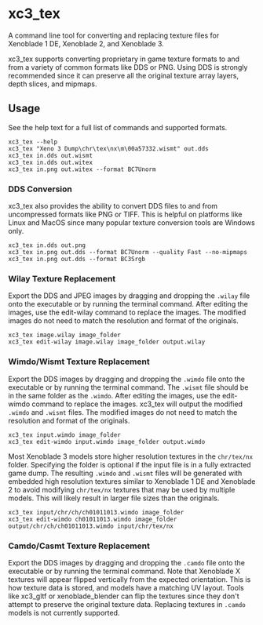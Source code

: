 # xc3_tex
A command line tool for converting and replacing texture files for Xenoblade 1 DE, Xenoblade 2, and Xenoblade 3.

xc3_tex supports converting proprietary in game texture formats to and from a variety of common formats like DDS or PNG. Using DDS is strongly recommended since it can preserve all the original texture array layers, depth slices, and mipmaps.

## Usage
See the help text for a full list of commands and supported formats.

`xc3_tex --help`  
`xc3_tex "Xeno 3 Dump\chr\tex\nx\m\00a57332.wismt" out.dds`  
`xc3_tex in.dds out.wismt`  
`xc3_tex in.dds out.witex`  
`xc3_tex in.png out.witex --format BC7Unorm`

### DDS Conversion
xc3_tex also provides the ability to convert DDS files to and from uncompressed formats like PNG or TIFF. This is helpful on platforms like Linux and MacOS since many popular texture conversion tools are Windows only.

`xc3_tex in.dds out.png`  
`xc3_tex in.png out.dds --format BC7Unorm --quality Fast --no-mipmaps`
`xc3_tex in.png out.dds --format BC3Srgb`

### Wilay Texture Replacement
Export the DDS and JPEG images by dragging and dropping the `.wilay` file onto the executable or by running the terminal command. After editing the images, use the edit-wilay command to replace the images.
The modified images do not need to match the resolution and format of the originals.

`xc3_tex image.wilay image_folder`  
`xc3_tex edit-wilay image.wilay image_folder output.wilay`  

### Wimdo/Wismt Texture Replacement
Export the DDS images by dragging and dropping the `.wimdo` file onto the executable or by running the terminal command. The `.wismt` file should be in the same folder as the `.wimdo`. After editing the images, use the edit-wimdo command to replace the images. xc3_tex will output the modified `.wimdo` and `.wismt` files. The modified images do not need to match the resolution and format of the originals.

`xc3_tex input.wimdo image_folder`  
`xc3_tex edit-wimdo input.wimdo image_folder output.wimdo`  

Most Xenoblade 3 models store higher resolution textures in the `chr/tex/nx` folder. Specifying the folder is optional if the input file is in a fully extracted game dump. The resulting `.wimdo` and `.wismt` files will be generated with embedded high resolution textures similar to Xenoblade 1 DE and Xenoblade 2 to avoid modifying `chr/tex/nx` textures that may be used by multiple models. This will likely result in larger file sizes than the originals.

`xc3_tex input/chr/ch/ch01011013.wimdo image_folder`  
`xc3_tex edit-wimdo ch01011013.wimdo image_folder output/chr/ch/ch01011013.wimdo input/chr/tex/nx`  

### Camdo/Casmt Texture Replacement
Export the DDS images by dragging and dropping the `.camdo` file onto the executable or by running the terminal command. Note that Xenoblade X textures will appear flipped vertically from the expected orientation. This is how texture data is stored, and models have a matching UV layout. Tools like xc3_gltf or xenoblade_blender can flip the textures since they don't attempt to preserve the original texture data. Replacing textures in `.camdo` models is not currently supported.

